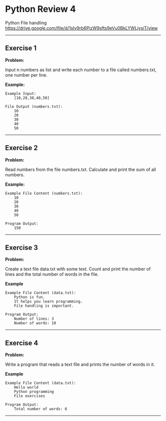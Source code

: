 # Python Review 4 

Python File handling
https://drive.google.com/file/d/1sIv9rb6PizW9sfts9eVu0BkLYWLjysiT/view

---

## Exercise 1

**Problem:**

Input n numbers as list and write each number to a file called numbers.txt, one number per line.

**Example:**

    Example Input:
        [10,20,30,40,50]
    
    File Output (numbers.txt):
        10
        20
        30
        40
        50


---

## Exercise 2

**Problem:**

Read numbers from the file numbers.txt.
Calculate and print the sum of all numbers.

**Example:**

    Example File Content (numbers.txt):
        10
        20
        30
        40
        50
    
    Program Output:
        150

---

## Exercise 3

**Problem:**

Create a text file data.txt with some text.
Count and print the number of lines and the total number of words in the file.

**Example**

    Example File Content (data.txt):
        Python is fun.
        It helps you learn programming.
        File handling is important.

    Program Output:
        Number of lines: 3
        Number of words: 10

---

## Exercise 4

**Problem:**

Write a program that reads a text file and prints the number of words in it.

**Example**

    Example File Content (data.txt):
        Hello world
        Python programming
        File exercises
    
    Program Output:
        Total number of words: 6

    
---

